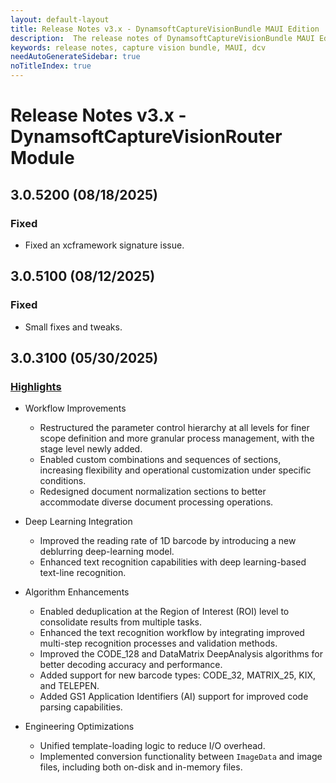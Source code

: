 ```yaml
---
layout: default-layout
title: Release Notes v3.x - DynamsoftCaptureVisionBundle MAUI Edition
description:  The release notes of DynamsoftCaptureVisionBundle MAUI Edition v3.x.
keywords: release notes, capture vision bundle, MAUI, dcv
needAutoGenerateSidebar: true
noTitleIndex: true
---
```


# Release Notes v3.x - DynamsoftCaptureVisionRouter Module

## 3.0.5200 (08/18/2025)

### Fixed

- Fixed an xcframework signature issue.

## 3.0.5100 (08/12/2025)

### Fixed

- Small fixes and tweaks.

## 3.0.3100 (05/30/2025)

### [Highlights](https://www.dynamsoft.com/release-highlights/?product=dcv3.0)

- Workflow Improvements
  - Restructured the parameter control hierarchy at all levels for finer scope definition and more granular process management, with the stage level newly added.
  - Enabled custom combinations and sequences of sections, increasing flexibility and operational customization under specific conditions.
  - Redesigned document normalization sections to better accommodate diverse document processing operations.
  
- Deep Learning Integration
  - Improved the reading rate of 1D barcode by introducing a new deblurring deep-learning model.
  - Enhanced text recognition capabilities with deep learning-based text-line recognition.

- Algorithm Enhancements
  - Enabled deduplication at the Region of Interest (ROI) level to consolidate results from multiple tasks.
  - Enhanced the text recognition workflow by integrating improved multi-step recognition processes and validation methods.
  - Improved the CODE_128 and DataMatrix DeepAnalysis algorithms for better decoding accuracy and performance.
  - Added support for new barcode types: CODE_32, MATRIX_25, KIX, and TELEPEN.
  - Added GS1 Application Identifiers (AI) support for improved code parsing capabilities.

- Engineering Optimizations
  - Unified template-loading logic to reduce I/O overhead.
  - Implemented conversion functionality between `ImageData` and image files, including both on-disk and in-memory files.
